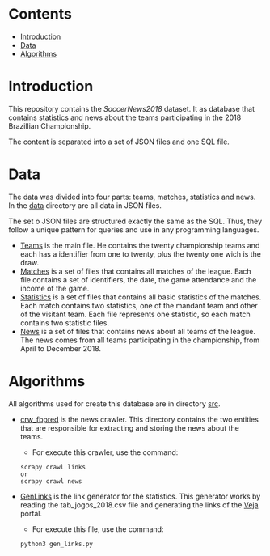 # Contents

- [Introduction](#introduction)
- [Data](#data)
- [Algorithms](#algorithms)

# Introduction
This repository contains the _SoccerNews2018_ dataset. It as database that contains statistics and news about the teams participating in the 2018 Brazillian Championship.

The content is separated into a set of JSON files and one SQL file.

# Data
The data was divided into four parts: teams, matches, statistics and news.
In the [data](https://github.com/soccerpredict/TeamNews/tree/master/data) directory are all data in JSON files.

The set o JSON files are structured exactly the same as the SQL. Thus, they follow a unique pattern for queries and use in any programming languages.

- [Teams](https://github.com/soccerpredict/TeamNews/blob/master/data/teams.json) is the main file. He contains the twenty championship teams and each has a identifier from one to twenty, plus the twenty one wich is the draw.
- [Matches](https://github.com/soccerpredict/TeamNews/tree/master/data/matches) is a set of files that contains all matches of the league. Each file contains a set of identifiers, the date, the game attendance and the income of the game.
- [Statistics](https://github.com/soccerpredict/TeamNews/tree/master/data/statistics) is a set of files that contains all basic statistics of the matches. Each match contains two statistics, one of the mandant team and other of the visitant team. Each file represents one statistic, so each match contains two statistic files.
- [News](https://github.com/soccerpredict/TeamNews/tree/master/data/news) is a set of files that contains news about all teams of the league. The news comes from all teams participating in the championship, from April to December 2018.
  
# Algorithms

All algorithms used for create this database are in directory [src](https://github.com/soccerpredict/TeamNews/tree/master/src).

- [crw_fbpred](https://github.com/soccerpredict/TeamNews/tree/master/src/crw_fbpred) is the news crawler. This directory contains the two entities that are responsible for extracting and storing the news about the teams.
  - For execute this crawler, use the command:
  ```
  scrapy crawl links
  or
  scrapy crawl news
  ```

- [GenLinks](https://github.com/soccerpredict/TeamNews/blob/master/src/gen_links.py) is the link generator for the statistics. This generator works by reading the tab_jogos_2018.csv file and generating the links of the [Veja](https://veja.abril.com.br/) portal.
  - For execute this file, use the command:
  ```
  python3 gen_links.py
  ```
